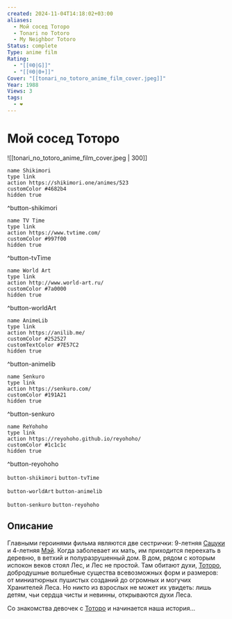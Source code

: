 ```yaml
---
created: 2024-11-04T14:18:02+03:00
aliases:
  - Мой сосед Тоторо
  - Tonari no Totoro
  - My Neighbor Totoro
Status: complete
Type: anime film
Rating:
  - "[[®️0|G]]"
  - "[[®️0|0+]]"
Cover: "[[tonari_no_totoro_anime_film_cover.jpeg]]"
Year: 1988
Views: 3
tags:
  - ❤
---
```


# Мой сосед Тоторо

![[tonari_no_totoro_anime_film_cover.jpeg | 300]]

```button
name Shikimori
type link
action https://shikimori.one/animes/523
customColor #4682b4
hidden true
```
^button-shikimori

```button
name TV Time
type link
action https://www.tvtime.com/
customColor #997f00
hidden true
```
^button-tvTime

```button
name World Art
type link
action http://www.world-art.ru/
customColor #7a0000
hidden true
```
^button-worldArt

```button
name AnimeLib
type link
action https://anilib.me/
customColor #252527
customTextColor #7E57C2
hidden true
```
^button-animelib

```button
name Senkuro
type link
action https://senkuro.com/
customColor #191A21
hidden true
```
^button-senkuro

```button
name ReYohoho
type link
action https://reyohoho.github.io/reyohoho/
customColor #1c1c1c
hidden true
```
^button-reyohoho

`button-shikimori` `button-tvTime`

`button-worldArt` `button-animelib`

`button-senkuro` `button-reyohoho`

## Описание

Главными героинями фильма являются две сестрички: 9-летняя [Сацуки](https://shikimori.one/characters/267-satsuki-kusakabe) и 4-летняя [Мэй](https://shikimori.one/characters/268-mei-kusakabe). Когда заболевает их мать, им приходится переехать в деревню, в ветхий и полуразрушенный дом. В дом, рядом с которым испокон веков стоял Лес, и Лес не простой. Там обитают духи, [Тоторо](https://shikimori.one/characters/269-totoro), добродушные волшебные существа всевозможных форм и размеров: от миниатюрных пушистых созданий до огромных и могучих Хранителей Леса. Но никто из взрослых не может их увидеть: лишь детям, чьи сердца чисты и невинны, открываются духи Леса.

Со знакомства девочек с [Тоторо](https://shikimori.one/characters/269-totoro) и начинается наша история...
